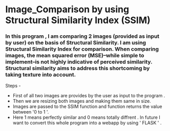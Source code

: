# Image_Comparison by using Structural Similarity Index (SSIM)
### In this program , I am comparing 2 images (provided as input by user) on the basis of Structural Similarity. I am using Structural Similarity Index for comparison. When comparing images, the mean squared error (MSE)–while simple to implement–is not highly indicative of perceived similarity. Structural similarity aims to address this shortcoming by taking texture into account. 
Steps -
* First of all two images are provides by the user as input to the program .
* Then we are resizing both images and making them same in size.
* Images are passed to the SSIM function and function returns the value between '0 to 1 '.
* Here 1 means perfectly similar and 0 means totally diffrent .
In future I want to convert this whole program into a webapp by using ' FLASK ' . 
